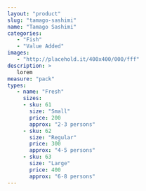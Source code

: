 ```yaml
---
layout: "product"
slug: "tamago-sashimi"
name: "Tamago Sashimi"
categories:
   - "Fish"
   - "Value Added"
images:
   - "http://placehold.it/400x400/000/fff"
description: >
   lorem
measure: "pack"
types: 
   - name: "Fresh"
     sizes: 
     - sku: 61
       size: "Small"
       price: 200
       approx: "2-3 persons"
     - sku: 62
       size: "Regular"
       price: 300
       approx: "4-5 persons"
     - sku: 63
       size: "Large"
       price: 400
       approx: "6-8 persons"
---
```

